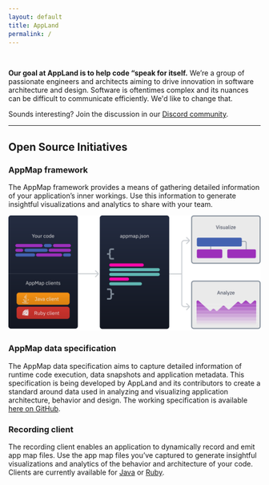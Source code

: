 ```yaml
---
layout: default
title: AppLand
permalink: /
---
```

<br>

__Our goal at AppLand is to help code “speak for itself.__
We’re a group of passionate engineers and architects aiming to drive innovation in software architecture and design. Software is oftentimes complex and its nuances can be difficult to communicate efficiently. We'd like to change that.

Sounds interesting? Join the discussion in our [Discord community](https://discord.com/invite/7ZJfWwD).

---

## Open Source Initiatives

### AppMap framework

The AppMap framework provides a means of gathering detailed information of your application’s inner workings. Use this information to generate insightful visualizations and analytics to share with your team.

![Appmap diagram](/assets/img/pages/appmap-diagram.svg)

### AppMap data specification

The AppMap data specification aims to capture detailed information of runtime code execution, data snapshots and application metadata. This specification is being developed by AppLand and its contributors to create a standard around data used in analyzing and visualizing application architecture, behavior and design. The working specification is available [here on GitHub](https://github.com/applandinc/appmap).

### Recording client

The recording client enables an application to dynamically record and emit app map files. Use the app map files you’ve captured to generate insightful visualizations and analytics of the behavior and architecture of your code. Clients are currently available for [Java](https://github.com/applandinc/appmap-java) or [Ruby](https://github.com/applandinc/appmap-ruby).

